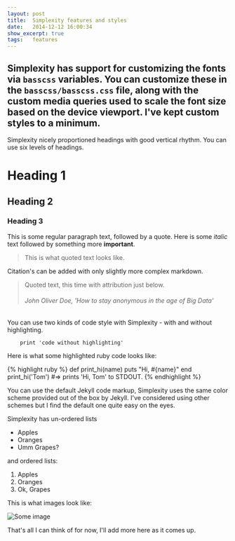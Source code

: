 ```yaml
---
layout: post
title:  Simplexity features and styles
date:   2014-12-12 16:00:34
show_excerpt: true
tags:   features
---
```

Simplexity has support for customizing the fonts via `basscss` variables. You can customize these in the `basscss/basscss.css`
file, along with the custom media queries used to scale the font size based on the device viewport. I've kept custom styles to a minimum.
----

Simplexity nicely proportioned headings with good vertical rhythm. You can use six levels of headings.

# Heading 1

## Heading 2

### Heading 3

This is some regular paragraph text, followed by a quote. Here is some *italic* text followed by something more
**important**.

> This is what quoted text looks like.

Citation's can be added with only slightly more complex markdown.

> Quoted text, this time with attribution just below.
>
> ###### *John Oliver Doe*, 'How to stay anonymous in the age of Big Data'

You can use two kinds of code style with Simplexity - with and without highlighting.

        print 'code without highlighting'

Here is what some highlighted ruby code looks like:

{% highlight ruby %}
def print_hi(name)
  puts "Hi, #{name}"
end
print_hi('Tom')
#=> prints 'Hi, Tom' to STDOUT.
{% endhighlight %}

You can use the default Jekyll code markup, Simplexity uses the same color scheme provided out of the box by Jekyll. I've
considered using other schemes but I find the default one quite easy on the eyes.

Simplexity has un-ordered lists

- Apples
- Oranges
- Umm Grapes?

and ordered lists:

1. Apples
2. Oranges
3. Ok, Grapes

This is what images look like:

![Some image](http://www.placehold.it/350x150 "This is the image caption")

That's all I can think of for now, I'll add more here as it comes up.
